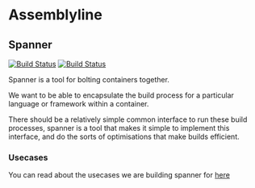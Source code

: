 # Assemblyline

## Spanner

[![Build Status](https://travis-ci.org/assemblyline/spanner.svg?branch=master)](https://travis-ci.org/assemblyline/spanner)
[![Build Status](https://semaphoreci.com/api/v1/projects/b139e399-0405-4f47-8f10-5b2c6ecee33a/600279/badge.svg)](https://semaphoreci.com/assemblyline/spanner)

Spanner is a tool for bolting containers together.

We want to be able to encapsulate the build process for a particular language or framework within a container.

There should be a relatively simple common interface to run these build processes, spanner is a tool that makes it simple to implement this interface, and do the sorts of optimisations that make builds efficient.

### Usecases

You can read about the usecases we are building spanner for [here](./usecases)
